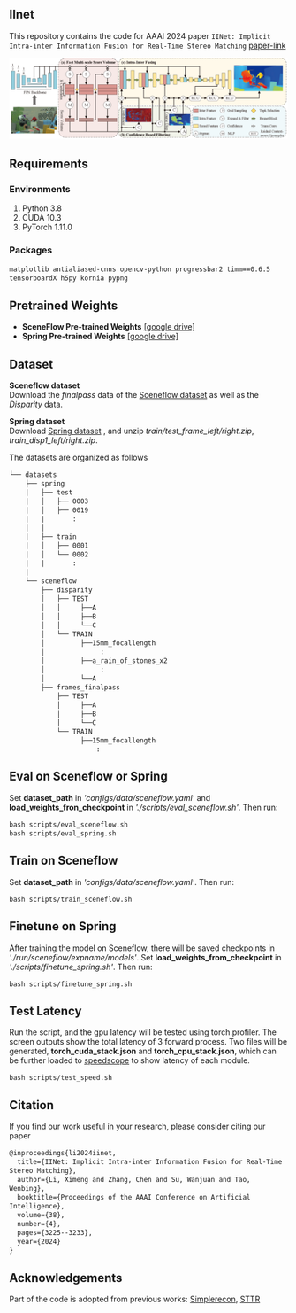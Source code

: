 ## IInet

This repository contains the code for AAAI 2024 paper `IINet: Implicit Intra-inter Information Fusion for Real-Time Stereo Matching`
[paper-link](https://ojs.aaai.org/index.php/AAAI/article/download/28107/28218)

![alt text](./iinet.png)



## Requirements

### Environments

1. Python 3.8
2. CUDA 10.3
3. PyTorch 1.11.0
### Packages
    matplotlib antialiased-cnns opencv-python progressbar2 timm==0.6.5 tensorboardX h5py kornia pypng


## Pretrained Weights

- **SceneFlow Pre-trained Weights** [[google drive]](https://drive.google.com/file/d/1Jnq2vpmldAmzwUxoM83OWU87pDIYFGjs/view?usp=sharing)
- **Spring Pre-trained Weights** [[google drive]](https://drive.google.com/file/d/1VImTxmBh5SgDQJQ32S0XSvajKh5Jx8UF/view?usp=sharing)

       
## Dataset
**Sceneflow dataset**  
Download the *finalpass* data of the [Sceneflow dataset](https://lmb.informatik.uni-freiburg.de/resources/datasets/SceneFlowDatasets.en.html) as well as the *Disparity* data.

**Spring dataset**  
Download [Spring dataset](https://darus.uni-stuttgart.de/dataset.xhtml?persistentId=doi:10.18419/darus-3376) ,
and unzip *train/test_frame_left/right.zip*, *train_disp1_left/right.zip*.

The datasets are organized as follows
```
└── datasets
    ├── spring
    |   ├── test
    |   │   ├── 0003
    |   │   ├── 0019
    |   |       :
    |   |
    |   ├── train
    |   │   ├── 0001
    |   │   └── 0002
    |   |       :    
    |
    └── sceneflow
        ├── disparity
        │   ├── TEST
        │   │     ├──A
        │   │     ├──B
        │   │     └──C  
        │   └── TRAIN
        │         ├──15mm_focallength
        │              :
        │         ├──a_rain_of_stones_x2
        │              :
        │         └──A             
        ├── frames_finalpass
            ├── TEST
            │     ├──A
            │     ├──B
            │     └──C           
            └── TRAIN
                  ├──15mm_focallength
                      :   

```

## Eval on Sceneflow or Spring
Set **dataset_path** in *'configs/data/sceneflow.yaml'* and **load_weights_fron_checkpoint** in
*'./scripts/eval_sceneflow.sh'*. Then run:

    bash scripts/eval_sceneflow.sh
    bash scripts/eval_spring.sh

## Train on Sceneflow
Set **dataset_path** in *'configs/data/sceneflow.yaml'*. Then run:

    bash scripts/train_sceneflow.sh

## Finetune on Spring
After training the model on Sceneflow, there will be saved checkpoints in 
*'./run/sceneflow/expname/models'*. Set **load_weights_from_checkpoint** in 
*'./scripts/finetune_spring.sh'*. Then run:

    bash scripts/finetune_spring.sh

## Test Latency
Run the script, and the gpu latency will be tested using torch.profiler. The screen outputs
show the total latency of 3 forward process. Two files will be generated, **torch_cuda_stack.json** and
**torch_cpu_stack.json**, which can be further loaded to [speedscope](https://www.speedscope.app/) to 
show latency of each module.

    bash scripts/test_speed.sh
## Citation

If you find our work useful in your research, please consider citing our paper

    @inproceedings{li2024iinet,
      title={IINet: Implicit Intra-inter Information Fusion for Real-Time Stereo Matching},
      author={Li, Ximeng and Zhang, Chen and Su, Wanjuan and Tao, Wenbing},
      booktitle={Proceedings of the AAAI Conference on Artificial Intelligence},
      volume={38},
      number={4},
      pages={3225--3233},
      year={2024}
    }

## Acknowledgements

Part of the code is adopted from previous works: [Simplerecon](https://github.com/nianticlabs/simplerecon), [STTR](https://github.com/mli0603/stereo-transformer)



